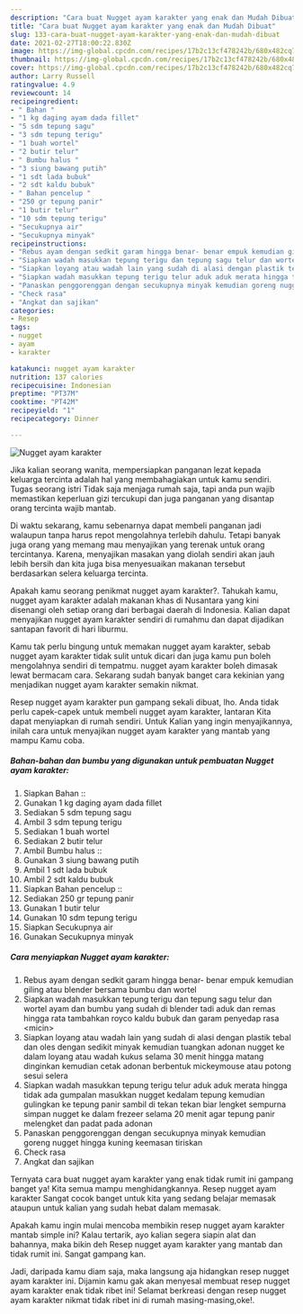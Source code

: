 ```yaml
---
description: "Cara buat Nugget ayam karakter yang enak dan Mudah Dibuat"
title: "Cara buat Nugget ayam karakter yang enak dan Mudah Dibuat"
slug: 133-cara-buat-nugget-ayam-karakter-yang-enak-dan-mudah-dibuat
date: 2021-02-27T18:00:22.830Z
image: https://img-global.cpcdn.com/recipes/17b2c13cf478242b/680x482cq70/nugget-ayam-karakter-foto-resep-utama.jpg
thumbnail: https://img-global.cpcdn.com/recipes/17b2c13cf478242b/680x482cq70/nugget-ayam-karakter-foto-resep-utama.jpg
cover: https://img-global.cpcdn.com/recipes/17b2c13cf478242b/680x482cq70/nugget-ayam-karakter-foto-resep-utama.jpg
author: Larry Russell
ratingvalue: 4.9
reviewcount: 14
recipeingredient:
- " Bahan "
- "1 kg daging ayam dada fillet"
- "5 sdm tepung sagu"
- "3 sdm tepung terigu"
- "1 buah wortel"
- "2 butir telur"
- " Bumbu halus "
- "3 siung bawang putih"
- "1 sdt lada bubuk"
- "2 sdt kaldu bubuk"
- " Bahan pencelup "
- "250 gr tepung panir"
- "1 butir telur"
- "10 sdm tepung terigu"
- "Secukupnya air"
- "Secukupnya minyak"
recipeinstructions:
- "Rebus ayam dengan sedkit garam hingga benar- benar empuk kemudian giling atau blender bersama bumbu dan wortel"
- "Siapkan wadah masukkan tepung terigu dan tepung sagu telur dan wortel ayam dan bumbu yang sudah di blender tadi aduk dan remas hingga rata tambahkan royco kaldu bubuk dan garam penyedap rasa &lt;micin&gt;"
- "Siapkan loyang atau wadah lain yang sudah di alasi dengan plastik tebal dan oles dengan sedikit minyak kemudian tuangkan adonan nugget ke dalam loyang atau wadah kukus selama 30 menit hingga matang dinginkan kemudian cetak adonan berbentuk mickeymouse atau potong sesui selera"
- "Siapkan wadah masukkan tepung terigu telur aduk aduk merata hingga tidak ada gumpalan masukkan nugget kedalam tepung kemudian gulingkan ke tepung panir sambil di tekan tekan biar lengket sempurna simpan nugget ke dalam frezeer selama 20 menit agar tepung panir melengket dan padat pada adonan"
- "Panaskan penggorenggan dengan secukupnya minyak kemudian goreng nugget hingga kuning keemasan tiriskan"
- "Check rasa"
- "Angkat dan sajikan"
categories:
- Resep
tags:
- nugget
- ayam
- karakter

katakunci: nugget ayam karakter 
nutrition: 137 calories
recipecuisine: Indonesian
preptime: "PT37M"
cooktime: "PT42M"
recipeyield: "1"
recipecategory: Dinner

---
```



![Nugget ayam karakter](https://img-global.cpcdn.com/recipes/17b2c13cf478242b/680x482cq70/nugget-ayam-karakter-foto-resep-utama.jpg)

Jika kalian seorang wanita, mempersiapkan panganan lezat kepada keluarga tercinta adalah hal yang membahagiakan untuk kamu sendiri. Tugas seorang istri Tidak saja menjaga rumah saja, tapi anda pun wajib memastikan keperluan gizi tercukupi dan juga panganan yang disantap orang tercinta wajib mantab.

Di waktu  sekarang, kamu sebenarnya dapat membeli panganan jadi walaupun tanpa harus repot mengolahnya terlebih dahulu. Tetapi banyak juga orang yang memang mau menyajikan yang terenak untuk orang tercintanya. Karena, menyajikan masakan yang diolah sendiri akan jauh lebih bersih dan kita juga bisa menyesuaikan makanan tersebut berdasarkan selera keluarga tercinta. 



Apakah kamu seorang penikmat nugget ayam karakter?. Tahukah kamu, nugget ayam karakter adalah makanan khas di Nusantara yang kini disenangi oleh setiap orang dari berbagai daerah di Indonesia. Kalian dapat menyajikan nugget ayam karakter sendiri di rumahmu dan dapat dijadikan santapan favorit di hari liburmu.

Kamu tak perlu bingung untuk memakan nugget ayam karakter, sebab nugget ayam karakter tidak sulit untuk dicari dan juga kamu pun boleh mengolahnya sendiri di tempatmu. nugget ayam karakter boleh dimasak lewat bermacam cara. Sekarang sudah banyak banget cara kekinian yang menjadikan nugget ayam karakter semakin nikmat.

Resep nugget ayam karakter pun gampang sekali dibuat, lho. Anda tidak perlu capek-capek untuk membeli nugget ayam karakter, lantaran Kita dapat menyiapkan di rumah sendiri. Untuk Kalian yang ingin menyajikannya, inilah cara untuk menyajikan nugget ayam karakter yang mantab yang mampu Kamu coba.

<!--inarticleads1-->

##### Bahan-bahan dan bumbu yang digunakan untuk pembuatan Nugget ayam karakter:

1. Siapkan  Bahan ::
1. Gunakan 1 kg daging ayam dada fillet
1. Sediakan 5 sdm tepung sagu
1. Ambil 3 sdm tepung terigu
1. Sediakan 1 buah wortel
1. Sediakan 2 butir telur
1. Ambil  Bumbu halus ::
1. Gunakan 3 siung bawang putih
1. Ambil 1 sdt lada bubuk
1. Ambil 2 sdt kaldu bubuk
1. Siapkan  Bahan pencelup ::
1. Sediakan 250 gr tepung panir
1. Gunakan 1 butir telur
1. Gunakan 10 sdm tepung terigu
1. Siapkan Secukupnya air
1. Gunakan Secukupnya minyak




<!--inarticleads2-->

##### Cara menyiapkan Nugget ayam karakter:

1. Rebus ayam dengan sedkit garam hingga benar- benar empuk kemudian giling atau blender bersama bumbu dan wortel
1. Siapkan wadah masukkan tepung terigu dan tepung sagu telur dan wortel ayam dan bumbu yang sudah di blender tadi aduk dan remas hingga rata tambahkan royco kaldu bubuk dan garam penyedap rasa &lt;micin&gt;
1. Siapkan loyang atau wadah lain yang sudah di alasi dengan plastik tebal dan oles dengan sedikit minyak kemudian tuangkan adonan nugget ke dalam loyang atau wadah kukus selama 30 menit hingga matang dinginkan kemudian cetak adonan berbentuk mickeymouse atau potong sesui selera
1. Siapkan wadah masukkan tepung terigu telur aduk aduk merata hingga tidak ada gumpalan masukkan nugget kedalam tepung kemudian gulingkan ke tepung panir sambil di tekan tekan biar lengket sempurna simpan nugget ke dalam frezeer selama 20 menit agar tepung panir melengket dan padat pada adonan
1. Panaskan penggorenggan dengan secukupnya minyak kemudian goreng nugget hingga kuning keemasan tiriskan
1. Check rasa
1. Angkat dan sajikan




Ternyata cara buat nugget ayam karakter yang enak tidak rumit ini gampang banget ya! Kita semua mampu menghidangkannya. Resep nugget ayam karakter Sangat cocok banget untuk kita yang sedang belajar memasak ataupun untuk kalian yang sudah hebat dalam memasak.

Apakah kamu ingin mulai mencoba membikin resep nugget ayam karakter mantab simple ini? Kalau tertarik, ayo kalian segera siapin alat dan bahannya, maka bikin deh Resep nugget ayam karakter yang mantab dan tidak rumit ini. Sangat gampang kan. 

Jadi, daripada kamu diam saja, maka langsung aja hidangkan resep nugget ayam karakter ini. Dijamin kamu gak akan menyesal membuat resep nugget ayam karakter enak tidak ribet ini! Selamat berkreasi dengan resep nugget ayam karakter nikmat tidak ribet ini di rumah masing-masing,oke!.


